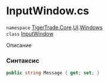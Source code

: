 
# InputWindow.cs
`namespace` [TigerTrade.Core](../../../TigerTrade.Core.md).[UI](../../../TigerTrade.Core/UI.md).[Windows](../../../TigerTrade.Core/UI/Windows.md)  
    `class` [InputWindow](../../InputWindow.cs.md)

Описание

### Синтаксис
```csharp
public string Message { get; set; }
```
